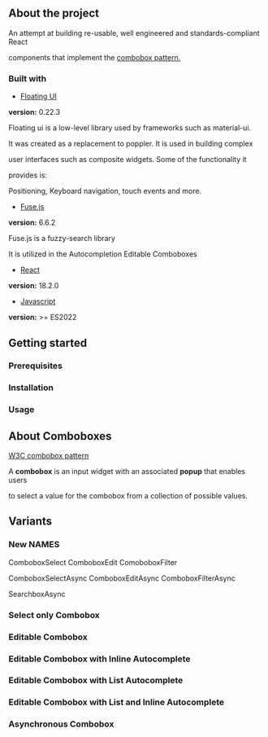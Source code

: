 ## About the project

An attempt at building re-usable, well engineered and standards-compliant React

components that implement the [combobox pattern.](#about-comboboxes)


### Built with

- [Floating UI](https://floating-ui.com)

**version:** 0.22.3

Floating ui is a low-level library used by frameworks such as material-ui.
    
It was created as a replacement to poppler. It is used in building complex
      
user interfaces such as composite widgets. Some of the functionality it
    
provides is:
    
Positioning, Keyboard navigation, touch events and more.

- [Fuse.js](https://fusejs.io)

**version:** 6.6.2

Fuse.js is a fuzzy-search library

It is utilized in the Autocompletion Editable Comboboxes
    
- [React](https://react.dev/)

**version:** 18.2.0
    
- [Javascript](https://tc39.es/ecma262/)

**version:** >= ES2022
    
## Getting started

### Prerequisites

### Installation

### Usage

## About Comboboxes

[W3C combobox pattern](https://www.w3.org/WAI/ARIA/apg/patterns/combobox/)

A **combobox** is an input widget with an associated **popup** that enables users

to select a value for the combobox from a collection of possible values.

## Variants

### New NAMES
ComboboxSelect
ComboboxEdit
ComoboboxFilter

ComboboxSelectAsync
ComboboxEditAsync
ComboboxFilterAsync

SearchboxAsync

### Select only Combobox

### Editable Combobox

### Editable Combobox with Inline Autocomplete

### Editable Combobox with List Autocomplete

### Editable Combobox with List and Inline Autocomplete

### Asynchronous Combobox


